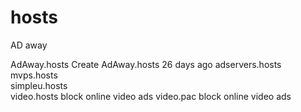 # hosts
AD away

AdAway.hosts	Create AdAway.hosts	26 days ago
adservers.hosts	
mvps.hosts	
simpleu.hosts	
video.hosts	block online video ads
video.pac   block online video ads 
